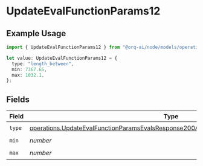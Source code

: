 # UpdateEvalFunctionParams12

## Example Usage

```typescript
import { UpdateEvalFunctionParams12 } from "@orq-ai/node/models/operations";

let value: UpdateEvalFunctionParams12 = {
  type: "length_between",
  min: 7367.65,
  max: 1032.1,
};
```

## Fields

| Field                                                                                                                                                                                          | Type                                                                                                                                                                                           | Required                                                                                                                                                                                       | Description                                                                                                                                                                                    |
| ---------------------------------------------------------------------------------------------------------------------------------------------------------------------------------------------- | ---------------------------------------------------------------------------------------------------------------------------------------------------------------------------------------------- | ---------------------------------------------------------------------------------------------------------------------------------------------------------------------------------------------- | ---------------------------------------------------------------------------------------------------------------------------------------------------------------------------------------------- |
| `type`                                                                                                                                                                                         | [operations.UpdateEvalFunctionParamsEvalsResponse200ApplicationJSONResponseBody512Type](../../models/operations/updateevalfunctionparamsevalsresponse200applicationjsonresponsebody512type.md) | :heavy_check_mark:                                                                                                                                                                             | N/A                                                                                                                                                                                            |
| `min`                                                                                                                                                                                          | *number*                                                                                                                                                                                       | :heavy_check_mark:                                                                                                                                                                             | N/A                                                                                                                                                                                            |
| `max`                                                                                                                                                                                          | *number*                                                                                                                                                                                       | :heavy_check_mark:                                                                                                                                                                             | N/A                                                                                                                                                                                            |
